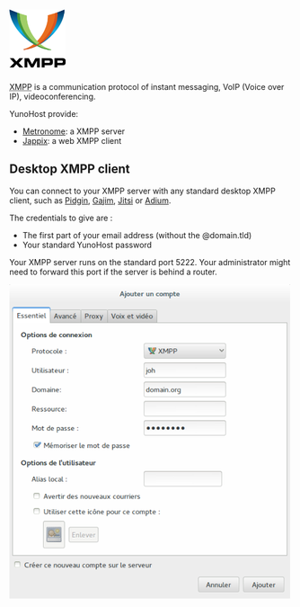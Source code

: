 # <img src="/images/XMPP_logo.png" width=100>
<abbr title="Extensible Messaging and Presence Protocol">XMPP</abbr> is a communication protocol of instant messaging, VoIP (Voice over IP), videoconferencing.

YunoHost provide:
* [Metronome](http://www.lightwitch.org/metronome): a XMPP server
* [Jappix](/apps): a web XMPP client

## Desktop XMPP client

You can connect to your XMPP server with any standard desktop XMPP client, such as [Pidgin](http://pidgin.im/), [Gajim](http://gajim.org), [Jitsi](http://jitsi.org/) or [Adium](https://adium.im/).

The credentials to give are :
* The first part of your email address (without the @domain.tld)
* Your standard YunoHost password

Your XMPP server runs on the standard port 5222. Your administrator might need to forward this port if the server is behind a router.

<img src="/images/Pidgin-add-acount.png" width=500>